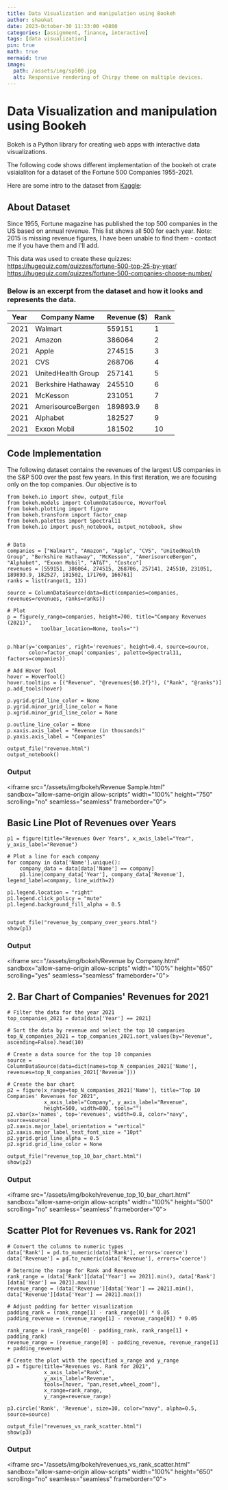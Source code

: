 ```yaml
---
title: Data Visualization and manipulation using Bookeh
author: shaukat
date: 2023-October-30 11:33:00 +0800
categories: [assignment, finance, interactive]
tags: [data visualization]
pin: true
math: true
mermaid: true
image:
  path: /assets/img/sp500.jpg
  alt: Responsive rendering of Chirpy theme on multiple devices.
---
```


# Data Visualization and manipulation using Bookeh

Bokeh is a Python library for creating web apps with interactive data visualizations.

The following code shows different implementation of the bookeh ot crate vsiaialiton for a dataset of the Fortune 500 Companies 1955-2021.

Here are some intro to the dataset from [Kaggle][1]:

## **About Dataset**

Since 1955, Fortune magazine has published the top 500 companies in the US based on annual revenue. This list shows all 500 for each year. Note: 2015 is missing revenue figures, I have been unable to find them - contact me if you have them and I'll add.

This data was used to create these quizzes:
https://hugequiz.com/quizzes/fortune-500-top-25-by-year/
https://hugequiz.com/quizzes/fortune-500-companies-choose-number/
 
### Below is an excerpt from the dataset and how it looks and represents the data.

| Year | Company Name       | Revenue ($) | Rank |
| ---- | ------------------ | ----------- | ---- |
| 2021 | Walmart            | 559151      | 1    |
| 2021 | Amazon             | 386064      | 2    |
| 2021 | Apple              | 274515      | 3    |
| 2021 | CVS                | 268706      | 4    |
| 2021 | UnitedHealth Group | 257141      | 5    |
| 2021 | Berkshire Hathaway | 245510      | 6    |
| 2021 | McKesson           | 231051      | 7    |
| 2021 | AmerisourceBergen  | 189893.9    | 8    |
| 2021 | Alphabet           | 182527      | 9    |
| 2021 | Exxon Mobil        | 181502      | 10   |

## Code Implementation
<p>The following dataset contains the revenues of the largest US companies in the S&P 500 over the past few years. In this first iteration, we are focusing only on the top companies. Our objective is to</p>


	from bokeh.io import show, output_file
	from bokeh.models import ColumnDataSource, HoverTool
	from bokeh.plotting import figure
	from bokeh.transform import factor_cmap
	from bokeh.palettes import Spectral11
	from bokeh.io import push_notebook, output_notebook, show
	
	
	# Data
	companies = ["Walmart", "Amazon", "Apple", "CVS", "UnitedHealth Group", "Berkshire Hathaway", "McKesson", "AmerisourceBergen", "Alphabet", "Exxon Mobil", "AT&T", "Costco"]
	revenues = [559151, 386064, 274515, 268706, 257141, 245510, 231051, 189893.9, 182527, 181502, 171760, 166761]
	ranks = list(range(1, 13))
	
	source = ColumnDataSource(data=dict(companies=companies, revenues=revenues, ranks=ranks))
	
	# Plot
	p = figure(y_range=companies, height=700, title="Company Revenues (2021)",
	           toolbar_location=None, tools="")
	
	
	p.hbar(y='companies', right='revenues', height=0.4, source=source,
	       color=factor_cmap('companies', palette=Spectral11, factors=companies))
	
	# Add Hover Tool
	hover = HoverTool()
	hover.tooltips = [("Revenue", "@revenues{$0.2f}"), ("Rank", "@ranks")]
	p.add_tools(hover)
	
	p.ygrid.grid_line_color = None
	p.ygrid.minor_grid_line_color = None
	p.xgrid.minor_grid_line_color = None
	
	p.outline_line_color = None
	p.xaxis.axis_label = "Revenue (in thousands)"
	p.yaxis.axis_label = "Companies"
	
	output_file("revenue.html")
	output_notebook()


### Output

\<iframe src="/assets/img/bokeh/Revenue Sample.html"  
    sandbox="allow-same-origin allow-scripts"
	width="100%"
	height="750"
	scrolling="no"
	seamless="seamless"
	frameborder="0">
</iframe>

## Basic Line Plot of Revenues over Years


	p1 = figure(title="Revenues Over Years", x_axis_label="Year", y_axis_label="Revenue")
	
	# Plot a line for each company
	for company in data['Name'].unique():
	    company_data = data[data['Name'] == company]
	    p1.line(company_data['Year'], company_data['Revenue'], legend_label=company, line_width=2)
	
	p1.legend.location = "right"
	p1.legend.click_policy = "mute"
	p1.legend.background_fill_alpha = 0.5
	
	
	output_file("revenue_by_company_over_years.html")
	show(p1)


### Output

\<iframe src="/assets/img/bokeh/Revenue by Company.html"  
    sandbox="allow-same-origin allow-scripts"
	width="100%"
	height="650"
	scrolling="yes"
	seamless="seamless"
	frameborder="0">
</iframe>

## 2. Bar Chart of Companies' Revenues for 2021

	# Filter the data for the year 2021
	top_companies_2021 = data[data['Year'] == 2021]
	
	# Sort the data by revenue and select the top 10 companies
	top_N_companies_2021 = top_companies_2021.sort_values(by="Revenue", ascending=False).head(10)
	
	# Create a data source for the top 10 companies
	source = ColumnDataSource(data=dict(names=top_N_companies_2021['Name'], revenues=top_N_companies_2021['Revenue']))
	
	# Create the bar chart
	p2 = figure(x_range=top_N_companies_2021['Name'], title="Top 10 Companies' Revenues for 2021", 
	            x_axis_label="Company", y_axis_label="Revenue", 
	            height=500, width=800, tools="")
	p2.vbar(x='names', top='revenues', width=0.8, color="navy", source=source)
	p2.xaxis.major_label_orientation = "vertical"
	p2.xaxis.major_label_text_font_size = "10pt"
	p2.ygrid.grid_line_alpha = 0.5
	p2.xgrid.grid_line_color = None
	
	output_file("revenue_top_10_bar_chart.html")
	show(p2)


### Output

\<iframe src="/assets/img/bokeh/revenue\_top\_10\_bar\_chart.html"  
    sandbox="allow-same-origin allow-scripts"
	width="100%"
	height="500"
	scrolling="no"
	seamless="seamless"
	frameborder="0">
</iframe>

## Scatter Plot for Revenues vs. Rank for 2021

	# Convert the columns to numeric types
	data['Rank'] = pd.to_numeric(data['Rank'], errors='coerce')
	data['Revenue'] = pd.to_numeric(data['Revenue'], errors='coerce')
	
	# Determine the range for Rank and Revenue
	rank_range = (data['Rank'][data['Year'] == 2021].min(), data['Rank'][data['Year'] == 2021].max())
	revenue_range = (data['Revenue'][data['Year'] == 2021].min(), data['Revenue'][data['Year'] == 2021].max())
	
	# Adjust padding for better visualization
	padding_rank = (rank_range[1] - rank_range[0]) * 0.05
	padding_revenue = (revenue_range[1] - revenue_range[0]) * 0.05
	
	rank_range = (rank_range[0] - padding_rank, rank_range[1] + padding_rank)
	revenue_range = (revenue_range[0] - padding_revenue, revenue_range[1] + padding_revenue)
	
	# Create the plot with the specified x_range and y_range
	p3 = figure(title="Revenues vs. Rank for 2021", 
	            x_axis_label="Rank", 
	            y_axis_label="Revenue", 
	            tools=[hover, "pan,reset,wheel_zoom"],
	            x_range=rank_range,
	            y_range=revenue_range)
	
	p3.circle('Rank', 'Revenue', size=10, color="navy", alpha=0.5, source=source)
	
	output_file("revenues_vs_rank_scatter.html")
	show(p3)



### Output

\<iframe src="/assets/img/bokeh/revenues\_vs\_rank\_scatter.html"  
    sandbox="allow-same-origin allow-scripts"
	width="100%"
	height="650"
	scrolling="no"
	seamless="seamless"
	frameborder="0">
</iframe>


 

[1]:	https://www.kaggle.com/datasets/darinhawley/fortune-500-companies-19552021/